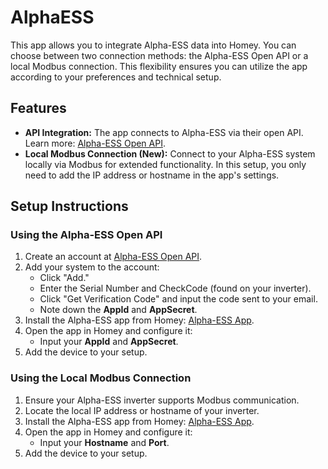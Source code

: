 # AlphaESS

This app allows you to integrate Alpha-ESS data into Homey. You can choose between two connection methods: the Alpha-ESS Open API or a local Modbus connection. This flexibility ensures you can utilize the app according to your preferences and technical setup.

## Features

- **API Integration:** The app connects to Alpha-ESS via their open API. Learn more: [Alpha-ESS Open API](https://open.alphaess.com/).
- **Local Modbus Connection (New):** Connect to your Alpha-ESS system locally via Modbus for extended functionality. In this setup, you only need to add the IP address or hostname in the app's settings.

## Setup Instructions

### Using the Alpha-ESS Open API
1. Create an account at [Alpha-ESS Open API](https://open.alphaess.com/).
2. Add your system to the account:
   - Click "Add."
   - Enter the Serial Number and CheckCode (found on your inverter).
   - Click "Get Verification Code" and input the code sent to your email.
   - Note down the **AppId** and **AppSecret**.
3. Install the Alpha-ESS app from Homey: [Alpha-ESS App](https://homey.app/nl-nl/app/nl.aboreaon.alpaess/AlphaESS/).
4. Open the app in Homey and configure it:
   - Input your **AppId** and **AppSecret**.
5. Add the device to your setup.

### Using the Local Modbus Connection
1. Ensure your Alpha-ESS inverter supports Modbus communication.
2. Locate the local IP address or hostname of your inverter.
3. Install the Alpha-ESS app from Homey: [Alpha-ESS App](https://homey.app/nl-nl/app/nl.aboreaon.alpaess/AlphaESS/).
4. Open the app in Homey and configure it:
   - Input your **Hostname** and **Port**.
5. Add the device to your setup.

